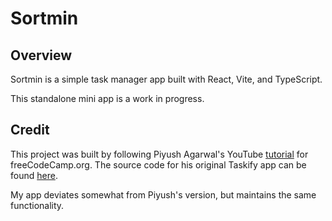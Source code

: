 # Sortmin

## Overview

Sortmin is a simple task manager app built with React, Vite, and TypeScript.

This standalone mini app is a work in progress.

## Credit

This project was built by following Piyush Agarwal's YouTube [tutorial](https://www.youtube.com/watch?v=FJDVKeh7RJI) for freeCodeCamp.org. The source code for his original Taskify app can be found [here](https://github.com/piyush-eon/react-typescript-taskify).

My app deviates somewhat from Piyush's version, but maintains the same functionality.